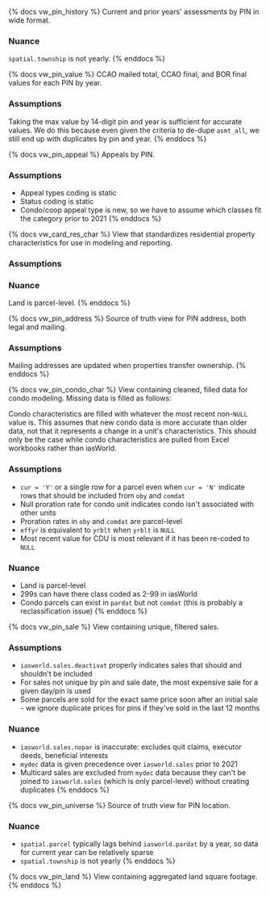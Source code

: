 {% docs vw_pin_history %}
Current and prior years' assessments by PIN in wide format.

### Nuance

`spatial.township` is not yearly.
{% enddocs %}

{% docs vw_pin_value %}
CCAO mailed total, CCAO final, and BOR final values for each PIN by year.

### Assumptions
Taking the max value by 14-digit pin and year is sufficient for accurate values.
We do this because even given the criteria to de-dupe `asmt_all`, we still end
up with duplicates by pin and year.
{% enddocs %}

{% docs vw_pin_appeal %}
Appeals by PIN.

### Assumptions

* Appeal types coding is static
* Status coding is static
* Condo/coop appeal type is new, so we have to assume which classes fit the
  category prior to 2021
{% enddocs %}

{% docs vw_card_res_char %}
View that standardizes residential property characteristics for use in modeling
and reporting.

### Assumptions

### Nuance
Land is parcel-level.
{% enddocs %}

{% docs vw_pin_address %}
Source of truth view for PIN address, both legal and mailing.

### Assumptions
Mailing addresses are updated when properties transfer ownership.
{% enddocs %}

{% docs vw_pin_condo_char %}
View containing cleaned, filled data for condo modeling. Missing data is
filled as follows:

Condo characteristics are filled with whatever the most recent non-`NULL`
value is. This assumes that new condo data is more accurate than older
data, not that it represents a change in a unit's characteristics. This
should only be the case while condo characteristics are pulled from Excel
workbooks rather than iasWorld.

### Assumptions

* `cur = 'Y'` or a single row for a parcel even when `cur = 'N'` indicate rows
that should be included from `oby` and `comdat`
* Null proration rate for condo unit indicates condo isn't associated with other
units
* Proration rates in `oby` and `comdat` are parcel-level
* `effyr` is equivalent to `yrblt` when `yrblt` is `NULL`
* Most recent value for CDU is most relevant if it has been re-coded to `NULL`

### Nuance
* Land is parcel-level
* 299s can have there class coded as 2-99 in iasWorld
* Condo parcels can exist in `pardat` but not `comdat` (this is probably a
reclassification issue)
{% enddocs %}

{% docs vw_pin_sale %}
View containing unique, filtered sales.

### Assumptions
* `iasworld.sales.deactivat` properly indicates sales that should and shouldn't
  be included
* For sales not unique by pin and sale date, the most expensive sale for a
  given day/pin is used
* Some parcels are sold for the exact same price soon after an initial sale -
  we ignore duplicate prices for pins if they've sold in the last 12 months

### Nuance
* `iasworld.sales.nopar` is inaccurate: excludes quit claims, executor deeds,
  beneficial interests
* `mydec` data is given precedence over `iasworld.sales` prior to 2021
* Multicard sales are excluded from `mydec` data because they can't be joined
  to `iasworld.sales` (which is only parcel-level) without creating duplicates
{% enddocs %}

{% docs vw_pin_universe %}
Source of truth view for PIN location.

### Nuance
* `spatial.parcel` typically lags behind `iasworld.pardat` by a year, so data
  for current year can be relatively sparse
* `spatial.township` is not yearly
{% enddocs %}

{% docs vw_pin_land %}
View containing aggregated land square footage.
{% enddocs %}

